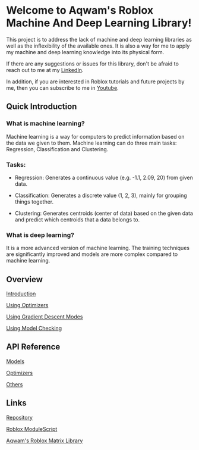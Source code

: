 # Welcome to Aqwam's Roblox Machine And Deep Learning Library!

This project is to address the lack of machine and deep learning libraries as well as the inflexibility of the available ones. It is also a way for me to apply my machine and deep learning knowledge into its physical form.

If there are any suggestions or issues for this library, don't be afraid to reach out to me at my [LinkedIn](https://www.linkedin.com/in/aqwam-harish-aiman/).

In addition, if you are interested in Roblox tutorials and future projects by me, then you can subscribe to me in [Youtube](https://www.youtube.com/channel/UCUrwoxv5dufEmbGsxyEUPZw).

## Quick Introduction

### What is machine learning?

Machine learning is a way for computers to predict information based on the data we given to them. Machine learning can do three main tasks: Regression, Classification and Clustering.

### Tasks:

* Regression: Generates a continuous value (e.g. -1.1, 2.09, 20) from given data.

* Classification: Generates a discrete value (1, 2, 3), mainly for grouping things together.

* Clustering: Generates centroids (center of data) based on the given data and predict which centroids that a data belongs to.

### What is deep learning?

It is a more advanced version of machine learning. The training techniques are significantly improved and models are more complex compared to machine learning.

## Overview

[Introduction](Overview/Introduction.md)

[Using Optimizers](Overview/UsingOptimizers.md)

[Using Gradient Descent Modes](Overview/UsingGradientDescentModes.md)

[Using Model Checking](Overview/UsingModelChecking.md)

## API Reference

[Models](API/Models.md)

[Optimizers](API/Optimizers.md)

[Others](API/Others.md)

## Links

[Repository](https://github.com/AqwamCreates/Aqwam-Roblox-Machine-And-Deep-Learning-Library)

[Roblox ModuleScript](https://create.roblox.com/marketplace/asset/12591886004/Aqwams-Roblox-Machine-And-Deep-Learning-Library)

[Aqwam's Roblox Matrix Library](https://www.roblox.com/library/12256162800/Aqwams-Roblox-Matrix-Library)
